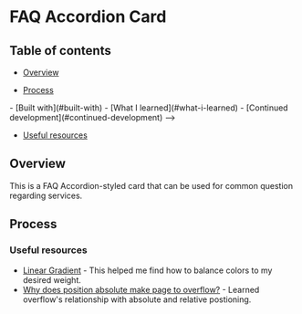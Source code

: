 # FAQ Accordion Card

## Table of contents

- [Overview](#overview)
<!--  
  - [Screenshot](#screenshot)
  - [Links](#links)
-->
- [Process](#process)
<!-->
  - [Built with](#built-with)
  - [What I learned](#what-i-learned)
  - [Continued development](#continued-development) 
-->
  - [Useful resources](#useful-resources)
<!-- 
- [Author](#author)
- [Acknowledgments](#acknowledgments) 
-->

## Overview
This is a FAQ Accordion-styled card that can be used for common question regarding services.

<!-- ! ### Screenshot -->

<!-- ! ### Links

- Live Site URL: [Add live site URL here](https://your-live-site-url.com) -->

## Process

<!-- ! ### Built with

- Semantic HTML5 markup
- CSS custom properties
- Flexbox
- CSS Grid
- Mobile-first workflow
- [React](https://reactjs.org/) - JS library
- [Next.js](https://nextjs.org/) - React framework
- [Styled Components](https://styled-components.com/) - For styles -->


<!-- ! ### What I learned

Use this section to recap over some of your major learnings while working through this project. Writing these out and providing code samples of areas you want to highlight is a great way to reinforce your own knowledge.

To see how you can add code snippets, see below:

```html
<h1>Some HTML code I'm proud of</h1>
```
```css
.proud-of-this-css {
  color: papayawhip;
}
```
```js
const proudOfThisFunc = () => {
  console.log('🎉')
} 
```-->

### Useful resources

- [Linear Gradient](https://developer.mozilla.org/en-US/docs/Web/CSS/linear-gradient) - This helped me find how to balance colors to my desired weight.
- [Why does position absolute make page to overflow?](https://stackoverflow.com/questions/36531708/why-does-position-absolute-make-page-to-overflow) - Learned overflow's relationship with absolute and relative postioning.

<!-- ## Author

- Website - [Add your name here](https://www.your-site.com) -->

<!-- ## Acknowledgments

This is where you can give a hat tip to anyone who helped you out on this project. Perhaps you worked in a team or got some inspiration from someone else's solution. This is the perfect place to give them some credit.

**Note: Delete this note and edit this section's content as necessary. If you completed this challenge by yourself, feel free to delete this section entirely.** -->
